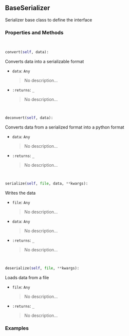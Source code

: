 ## <a id="McUtils.McUtils.Scaffolding.Serializers.BaseSerializer">BaseSerializer</a>
Serializer base class to define the interface

### Properties and Methods
<a id="McUtils.McUtils.Scaffolding.Serializers.BaseSerializer.convert" class="docs-object-method">&nbsp;</a>
```python
convert(self, data): 
```
Converts data into a serializable format
- `data`: `Any`
    >No description...
- `:returns`: `_`
    >No description...

<a id="McUtils.McUtils.Scaffolding.Serializers.BaseSerializer.deconvert" class="docs-object-method">&nbsp;</a>
```python
deconvert(self, data): 
```
Converts data from a serialized format into a python format
- `data`: `Any`
    >No description...
- `:returns`: `_`
    >No description...

<a id="McUtils.McUtils.Scaffolding.Serializers.BaseSerializer.serialize" class="docs-object-method">&nbsp;</a>
```python
serialize(self, file, data, **kwargs): 
```
Writes the data
- `file`: `Any`
    >No description...
- `data`: `Any`
    >No description...
- `:returns`: `_`
    >No description...

<a id="McUtils.McUtils.Scaffolding.Serializers.BaseSerializer.deserialize" class="docs-object-method">&nbsp;</a>
```python
deserialize(self, file, **kwargs): 
```
Loads data from a file
- `file`: `Any`
    >No description...
- `:returns`: `_`
    >No description...

### Examples
